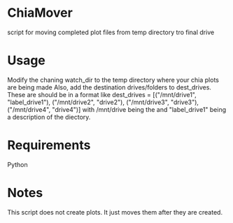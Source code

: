 # ChiaMover
script for moving completed plot files from temp directory tro final drive

# Usage
Modify the chaning watch_dir to the temp directory where your chia plots are being made
Also, add the destination drives/folders to dest_drives. These are should be in a format like
dest_drives = [("/mnt/drive1", "label_drive1"), ("/mnt/drive2", "drive2"), ("/mnt/drive3", "drive3"), ("/mnt/drive4", "drive4")]
with /mnt/drive being the and "label_drive1" being a description of the diectory.

# Requirements
Python

# Notes
This script does not create plots. It just moves them after they are created. 
